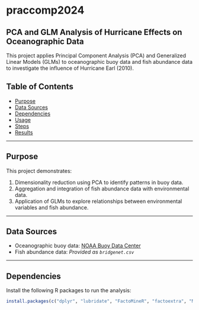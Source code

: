 # praccomp2024
## PCA and GLM Analysis of Hurricane Effects on Oceanographic Data

This project applies Principal Component Analysis (PCA) and Generalized Linear Models (GLMs) to oceanographic buoy data and fish abundance data to investigate the influence of Hurricane Earl (2010).

## Table of Contents

- [Purpose](#purpose)
- [Data Sources](#data-sources)
- [Dependencies](#dependencies)
- [Usage](#usage)
- [Steps](#steps)
- [Results](#results)

---

## Purpose

This project demonstrates:
1. Dimensionality reduction using PCA to identify patterns in buoy data.
2. Aggregation and integration of fish abundance data with environmental data.
3. Application of GLMs to explore relationships between environmental variables and fish abundance.

---

## Data Sources

- Oceanographic buoy data: [NOAA Buoy Data Center](https://www.ndbc.noaa.gov/station_history.php?station=bftn7)
- Fish abundance data: *Provided as `bridgenet.csv`*

---

## Dependencies

Install the following R packages to run the analysis:

```R
install.packages(c("dplyr", "lubridate", "FactoMineR", "factoextra", "MASS"))
